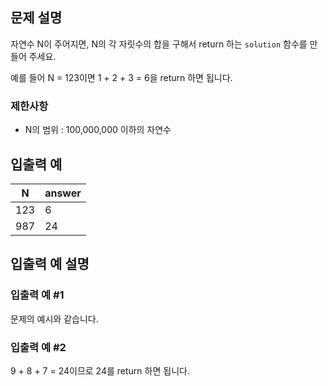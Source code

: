 ## 문제 설명

자연수 N이 주어지면, N의 각 자릿수의 합을 구해서 return 하는 `solution` 함수를 만들어 주세요.

예를 들어 N = 123이면 1 + 2 + 3 = 6을 return 하면 됩니다.

### 제한사항
- N의 범위 : 100,000,000 이하의 자연수

## 입출력 예

| N   | answer |
|-----|--------|
| 123 | 6      |
| 987 | 24     |

## 입출력 예 설명

### 입출력 예 #1
문제의 예시와 같습니다.

### 입출력 예 #2
9 + 8 + 7 = 24이므로 24를 return 하면 됩니다.
